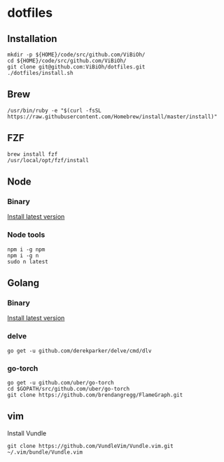 # dotfiles

## Installation

```
mkdir -p ${HOME}/code/src/github.com/ViBiOh/
cd ${HOME}/code/src/github.com/ViBiOh/
git clone git@github.com:ViBiOh/dotfiles.git
./dotfiles/install.sh
```

## Brew

```
/usr/bin/ruby -e "$(curl -fsSL https://raw.githubusercontent.com/Homebrew/install/master/install)"
```

## FZF

```
brew install fzf
/usr/local/opt/fzf/install
```

## Node

### Binary

[Install latest version](https://nodejs.org/en/download/)

### Node tools

```
npm i -g npm
npm i -g n
sudo n latest
```

## Golang

### Binary

[Install latest version](https://golang.org/dl/)

### delve

```
go get -u github.com/derekparker/delve/cmd/dlv
```

### go-torch

```
go get -u github.com/uber/go-torch
cd $GOPATH/src/github.com/uber/go-torch
git clone https://github.com/brendangregg/FlameGraph.git
```

## vim

Install Vundle

```
git clone https://github.com/VundleVim/Vundle.vim.git ~/.vim/bundle/Vundle.vim
```
